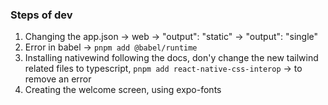 ### Steps of dev
1. Changing the app.json -> web -> "output": "static" -> "output": "single"
2. Error in babel -> `pnpm add @babel/runtime`
3. Installing nativewind following the docs, don'y change the new tailwind related files to typescript, `pnpm add react-native-css-interop` -> to remove an error
4. Creating the welcome screen, using expo-fonts
